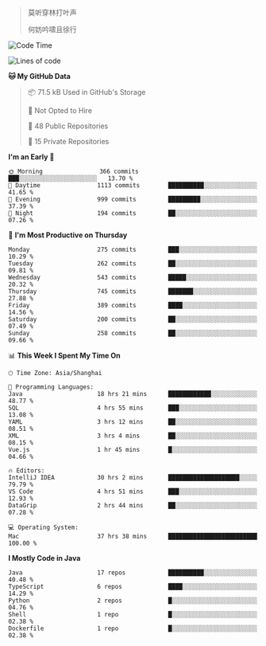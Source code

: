 > 莫听穿林打叶声
> 
> 何妨吟啸且徐行

<!-- ![Github Stats](https://github-readme-stats.vercel.app/api?username=catch6&count_private=true&show_icons=true&theme=gruvbox) -->

<!-- ![Top Langs](https://github-readme-stats.vercel.app/api/top-langs/?username=catch6&layout=compact) -->

<!--START_SECTION:waka-->
![Code Time](http://img.shields.io/badge/Code%20Time-1%2C858%20hrs%2019%20mins-blue)

![Lines of code](https://img.shields.io/badge/From%20Hello%20World%20I%27ve%20Written-9.4%20million%20lines%20of%20code-blue)

**🐱 My GitHub Data** 

> 📦 71.5 kB Used in GitHub's Storage 
 > 
> 🚫 Not Opted to Hire
 > 
> 📜 48 Public Repositories 
 > 
> 🔑 15 Private Repositories 
 > 
**I'm an Early 🐤** 

```text
🌞 Morning                366 commits         ███░░░░░░░░░░░░░░░░░░░░░░   13.70 % 
🌆 Daytime                1113 commits        ██████████░░░░░░░░░░░░░░░   41.65 % 
🌃 Evening                999 commits         █████████░░░░░░░░░░░░░░░░   37.39 % 
🌙 Night                  194 commits         ██░░░░░░░░░░░░░░░░░░░░░░░   07.26 % 
```
📅 **I'm Most Productive on Thursday** 

```text
Monday                   275 commits         ███░░░░░░░░░░░░░░░░░░░░░░   10.29 % 
Tuesday                  262 commits         ██░░░░░░░░░░░░░░░░░░░░░░░   09.81 % 
Wednesday                543 commits         █████░░░░░░░░░░░░░░░░░░░░   20.32 % 
Thursday                 745 commits         ███████░░░░░░░░░░░░░░░░░░   27.88 % 
Friday                   389 commits         ████░░░░░░░░░░░░░░░░░░░░░   14.56 % 
Saturday                 200 commits         ██░░░░░░░░░░░░░░░░░░░░░░░   07.49 % 
Sunday                   258 commits         ██░░░░░░░░░░░░░░░░░░░░░░░   09.66 % 
```


📊 **This Week I Spent My Time On** 

```text
🕑︎ Time Zone: Asia/Shanghai

💬 Programming Languages: 
Java                     18 hrs 21 mins      ████████████░░░░░░░░░░░░░   48.77 % 
SQL                      4 hrs 55 mins       ███░░░░░░░░░░░░░░░░░░░░░░   13.08 % 
YAML                     3 hrs 12 mins       ██░░░░░░░░░░░░░░░░░░░░░░░   08.51 % 
XML                      3 hrs 4 mins        ██░░░░░░░░░░░░░░░░░░░░░░░   08.15 % 
Vue.js                   1 hr 45 mins        █░░░░░░░░░░░░░░░░░░░░░░░░   04.66 % 

🔥 Editors: 
IntelliJ IDEA            30 hrs 2 mins       ████████████████████░░░░░   79.79 % 
VS Code                  4 hrs 51 mins       ███░░░░░░░░░░░░░░░░░░░░░░   12.93 % 
DataGrip                 2 hrs 44 mins       ██░░░░░░░░░░░░░░░░░░░░░░░   07.28 % 

💻 Operating System: 
Mac                      37 hrs 38 mins      █████████████████████████   100.00 % 
```

**I Mostly Code in Java** 

```text
Java                     17 repos            ██████████░░░░░░░░░░░░░░░   40.48 % 
TypeScript               6 repos             ████░░░░░░░░░░░░░░░░░░░░░   14.29 % 
Python                   2 repos             █░░░░░░░░░░░░░░░░░░░░░░░░   04.76 % 
Shell                    1 repo              █░░░░░░░░░░░░░░░░░░░░░░░░   02.38 % 
Dockerfile               1 repo              █░░░░░░░░░░░░░░░░░░░░░░░░   02.38 % 
```




<!--END_SECTION:waka-->
